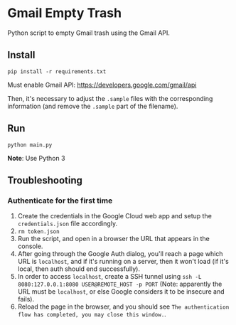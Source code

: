 # Gmail Empty Trash

Python script to empty Gmail trash using the Gmail API.

## Install

```shell
pip install -r requirements.txt
```

Must enable Gmail API: https://developers.google.com/gmail/api

Then, it's necessary to adjust the `.sample` files with the corresponding information (and remove the `.sample` part of the filename).

## Run

```shell
python main.py
```

**Note**: Use Python 3

## Troubleshooting

### Authenticate for the first time

1. Create the credentials in the Google Cloud web app and setup the `credentials.json` file accordingly.
2. `rm token.json`
3. Run the script, and open in a browser the URL that appears in the console.
4. After going through the Google Auth dialog, you'll reach a page which URL is `localhost`, and if it's running on a server, then it won't load (if it's local, then auth should end successfully).
5. In order to access `localhost`, create a SSH tunnel using `ssh -L 8080:127.0.0.1:8080 USER@REMOTE_HOST -p PORT` (Note: apparently the URL must be `localhost`, or else Google considers it to be insecure and fails).
6. Reload the page in the browser, and you should see `The authentication flow has completed, you may close this window.`.
